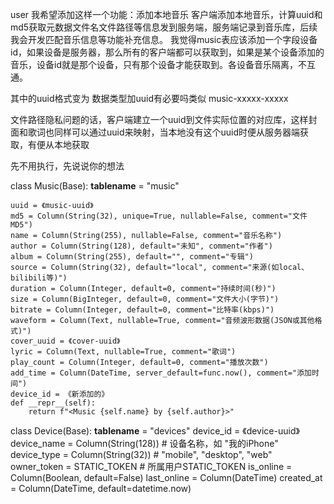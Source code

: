 user
我希望添加这样一个功能：添加本地音乐
客户端添加本地音乐，计算uuid和md5获取元数据文件名文件路径等信息发到服务端，服务端记录到音乐库，后续我会开发匹配音乐信息等功能补充信息。
我觉得music表应该添加一个字段设备id，如果设备是服务器，那么所有的客户端都可以获取到，如果是某个设备添加的音乐，设备id就是那个设备，只有那个设备才能获取到。各设备音乐隔离，不互通。

其中的uuid格式变为 数据类型加uuid有必要吗类似 music-xxxxx-xxxxx

文件路径隐私问题的话，客户端建立一个uuid到文件实际位置的对应库，这样封面和歌词也同样可以通过uuid来映射，当本地没有这个uuid时便从服务器端获取，有便从本地获取

先不用执行，先说说你的想法


class Music(Base):
    __tablename__ = "music"

    uuid = 《music-uuid》
    md5 = Column(String(32), unique=True, nullable=False, comment="文件MD5")
    name = Column(String(255), nullable=False, comment="音乐名称")
    author = Column(String(128), default="未知", comment="作者")
    album = Column(String(255), default="", comment="专辑")
    source = Column(String(32), default="local", comment="来源(如local、bilibili等)")
    duration = Column(Integer, default=0, comment="持续时间(秒)")
    size = Column(BigInteger, default=0, comment="文件大小(字节)")
    bitrate = Column(Integer, default=0, comment="比特率(kbps)")
    waveform = Column(Text, nullable=True, comment="音频波形数据(JSON或其他格式)")
    cover_uuid = 《cover-uuid》
    lyric = Column(Text, nullable=True, comment="歌词")
    play_count = Column(Integer, default=0, comment="播放次数")
    add_time = Column(DateTime, server_default=func.now(), comment="添加时间")
    device_id = 《新添加的》
    def __repr__(self):
        return f"<Music {self.name} by {self.author}>"

class Device(Base):
    __tablename__ = "devices"
    device_id = 《device-uuid》
    device_name = Column(String(128))  # 设备名称，如 "我的iPhone"
    device_type = Column(String(32))   # "mobile", "desktop", "web"
    owner_token = STATIC_TOKEN      # 所属用户STATIC_TOKEN
    is_online = Column(Boolean, default=False)
    last_online = Column(DateTime)
    created_at = Column(DateTime, default=datetime.now)